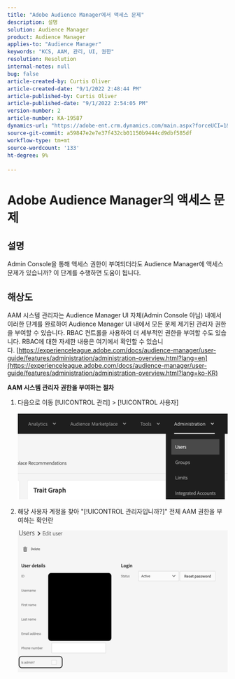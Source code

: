 ```yaml
---
title: "Adobe Audience Manager에서 액세스 문제"
description: 설명
solution: Audience Manager
product: Audience Manager
applies-to: "Audience Manager"
keywords: "KCS, AAM, 관리, UI, 권한"
resolution: Resolution
internal-notes: null
bug: false
article-created-by: Curtis Oliver
article-created-date: "9/1/2022 2:48:44 PM"
article-published-by: Curtis Oliver
article-published-date: "9/1/2022 2:54:05 PM"
version-number: 2
article-number: KA-19587
dynamics-url: "https://adobe-ent.crm.dynamics.com/main.aspx?forceUCI=1&pagetype=entityrecord&etn=knowledgearticle&id=a2da922a-052a-ed11-9db1-0022480868ff"
source-git-commit: a59847e2e7e37f432cb01150b9444cd9dbf585df
workflow-type: tm+mt
source-wordcount: '133'
ht-degree: 9%

---
```


# Adobe Audience Manager의 액세스 문제

## 설명

Admin Console을 통해 액세스 권한이 부여되더라도 Audience Manager에 액세스 문제가 있습니까? 이 단계를 수행하면 도움이 됩니다.

## 해상도

AAM 시스템 관리자는 Audience Manager UI 자체(Admin Console 아님) 내에서 이러한 단계를 완료하여 Audience Manager UI 내에서 모든 문제 제기된 관리자 권한을 부여할 수 있습니다. RBAC 컨트롤을 사용하여 더 세부적인 권한을 부여할 수도 있습니다. RBAC에 대한 자세한 내용은 여기에서 확인할 수 있습니다. [https://experienceleague.adobe.com/docs/audience-manager/user-guide/features/administration/administration-overview.html?lang=en](https://experienceleague.adobe.com/docs/audience-manager/user-guide/features/administration/administration-overview.html?lang=ko-KR)

<b>AAM 시스템 관리자 권한을 부여하는 절차</b>

1. 다음으로 이동 [!UICONTROL 관리] > [!UICONTROL 사용자]

   ![](assets/0c4ffacf-e9d5-ec11-a7b5-000d3a37750e.png)

1. 해당 사용자 계정을 찾아 &quot;[!UICONTROL 관리자입니까?]&quot; 전체 AAM 권한을 부여하는 확인란

   ![](assets/07c16ce8-e9d5-ec11-a7b5-000d3a37750e.png)
